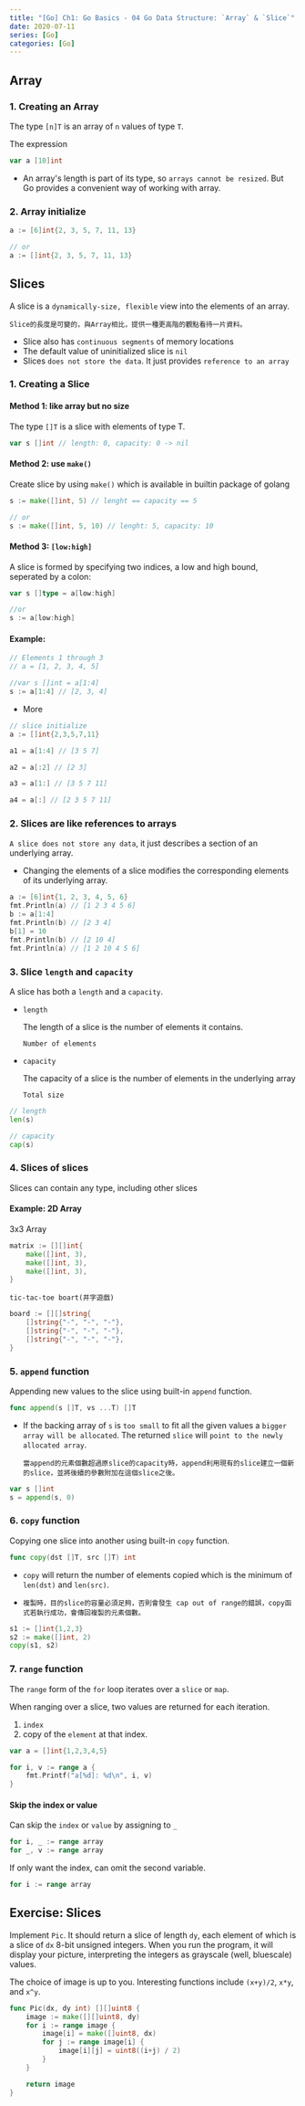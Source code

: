 ```yaml
---
title: "[Go] Ch1: Go Basics - 04 Go Data Structure: `Array` & `Slice`"
date: 2020-07-11
series: [Go]
categories: [Go]
---
```


## Array

### 1. Creating an Array

The type `[n]T` is an array of `n` values of type `T`.

The expression

```go
var a [10]int
```

- An array's length is part of its type, so `arrays cannot be resized`. But Go provides a convenient way of working with array.

### 2. Array initialize

```go
a := [6]int{2, 3, 5, 7, 11, 13}

// or
a := []int{2, 3, 5, 7, 11, 13}
```

## Slices

A slice is a `dynamically-size, flexible` view into the elements of an array.

    Slice的長度是可變的，與Array相比，提供一種更高階的觀點看待一片資料。

- Slice also has `continuous segments` of memory locations
- The default value of uninitialized slice is `nil`
- Slices `does not store the data`. It just provides `reference to an array`

### 1. Creating a Slice

#### Method 1: like array but no size

The type `[]T` is a slice with elements of type T.

```go
var s []int // length: 0, capacity: 0 -> nil
```

#### Method 2: use `make()`

Create slice by using `make()` which is available in builtin package of golang

```go
s := make([]int, 5) // lenght == capacity == 5

// or
s := make([]int, 5, 10) // lenght: 5, capacity: 10
```

#### Method 3: `[low:high]`

A slice is formed by specifying two indices, a low and high bound, seperated by a colon:

```go
var s []type = a[low:high]

//or
s := a[low:high]
```

#### Example:

```go
// Elements 1 through 3
// a = [1, 2, 3, 4, 5]

//var s []int = a[1:4]
s := a[1:4] // [2, 3, 4]
```

- More

```go
// slice initialize
a := []int{2,3,5,7,11}

a1 = a[1:4] // [3 5 7]

a2 = a[:2] // [2 3]

a3 = a[1:] // [3 5 7 11]

a4 = a[:] // [2 3 5 7 11]
```

### 2. Slices are like references to arrays

`A slice does not store any data`, it just describes a section of an underlying array.

- Changing the elements of a slice modifies the corresponding elements of its underlying array.

```go
a := [6]int{1, 2, 3, 4, 5, 6}
fmt.Println(a) // [1 2 3 4 5 6]
b := a[1:4]
fmt.Println(b) // [2 3 4]
b[1] = 10
fmt.Println(b) // [2 10 4]
fmt.Println(a) // [1 2 10 4 5 6]
```

### 3. Slice `length` and `capacity`

A slice has both a `length` and a `capacity`.

- `length`

    The length of a slice is the number of elements it contains.

    ```
    Number of elements
    ```

- `capacity`

    The capacity of a slice is the number of elements in the underlying array

    ```
    Total size
    ```

```go
// length
len(s)

// capacity
cap(s)
```

### 4. Slices of slices

Slices can contain any type, including other slices

#### Example: 2D Array

3x3 Array

```go
matrix := [][]int{
    make([]int, 3),
    make([]int, 3),
    make([]int, 3),
}
```

`tic-tac-toe boart(井字遊戲)`

```go
board := [][]string{
    []string{"-", "-", "-"},
    []string{"-", "-", "-"},
    []string{"-", "-", "-"},
}
```

### 5. `append` function

Appending new values to the slice using built-in `append` function.

```go
func append(s []T, vs ...T) []T
```

- If the backing array of `s` is `too small` to fit all the given values a `bigger array will be allocated`. The returned `slice` will `point to the newly allocated array`.

    ```
    當append的元素個數超過原slice的capacity時，append利用現有的slice建立一個新的slice，並將後續的參數附加在這個slice之後。
    ```

```go
var s []int
s = append(s, 0)
```

### 6. `copy` function

Copying one slice into another using built-in `copy` function.


```go
func copy(dst []T, src []T) int
```

- `copy` will return the number of elements copied which is the minimum of `len(dst)` and `len(src)`.
-
    ```
    複製時，目的slice的容量必須足夠，否則會發生 cap out of range的錯誤，copy函式若執行成功，會傳回複製的元素個數。
    ```

```go
s1 := []int{1,2,3}
s2 := make([]int, 2)
copy(s1, s2)
```

### 7. `range` function

The `range` form of the `for` loop iterates over a `slice` or `map`.

When ranging over a slice, two values are returned for each iteration.

1. `index`
2. copy of the `element` at that index.

```go
var a = []int{1,2,3,4,5}

for i, v := range a {
    fmt.Printf("a[%d]: %d\n", i, v)
}
```

#### Skip the index or value

Can skip the `index` or `value` by assigning to `_`

```go
for i, _ := range array
for _, v := range array
```

If only want the index, can omit the second variable.

```go
for i := range array
```

## Exercise: Slices

Implement `Pic`. It should return a slice of length `dy`, each element of which is a slice of `dx` 8-bit unsigned integers. When you run the program, it will display your picture, interpreting the integers as grayscale (well, bluescale) values.

The choice of image is up to you. Interesting functions include `(x+y)/2`, `x*y`, and `x^y`.

```go
func Pic(dx, dy int) [][]uint8 {
    image := make([][]uint8, dy)
    for i := range image {
        image[i] = make([]uint8, dx)
        for j := range image[i] {
            image[i][j] = uint8((i+j) / 2)
        }
    }

    return image
}
```

